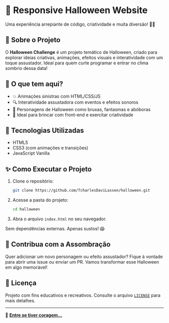 # 🎃 Responsive Halloween Website

Uma experiência arrepiante de código, criatividade e muita diversão! 👻🎃

## 🌟 Sobre o Projeto
O **Halloween Challenge** é um projeto temático de Halloween, criado para explorar ideias criativas, animações, efeitos visuais e interatividade com um toque assustador. Ideal para quem curte programar e entrar no clima sombrio dessa data!

## 👻 O que tem aqui?
- 💥 Animações sinistras com HTML/CSS/JS
- 🔍 Interatividade assustadora com eventos e efeitos sonoros
- 🌟 Personagens de Halloween como bruxas, fantasmas e abóboras
- 🚀 Ideal para brincar com front-end e exercitar criatividade

## 💪 Tecnologias Utilizadas
- HTML5
- CSS3 (com animações e transições)
- JavaScript Vanilla

## ✨ Como Executar o Projeto
1. Clone o repositório:
   ```bash
   git clone https://github.com/TcharlesDaviLassen/halloween.git
   ```
2. Acesse a pasta do projeto:
   ```bash
   cd halloween
   ```
3. Abra o arquivo `index.html` no seu navegador.

Sem dependências externas. Apenas sustos! 😱

## 🎊 Contribua com a Assombração
Quer adicionar um novo personagem ou efeito assustador? Fique à vontade para abrir uma issue ou enviar um PR. Vamos transformar esse Halloween em algo memorável!

## 📜 Licença
Projeto com fins educativos e recreativos. Consulte o arquivo [`LICENSE`](LICENSE) para mais detalhes.

---
👻 [**Entre se tiver coragem...**](<https://halloween-red.vercel.app/>)


<!--

#
#

### @keyframes



#
#

### animation 



#
#

### transform



#
#


### transition



#
#

### @media only
#
-->

